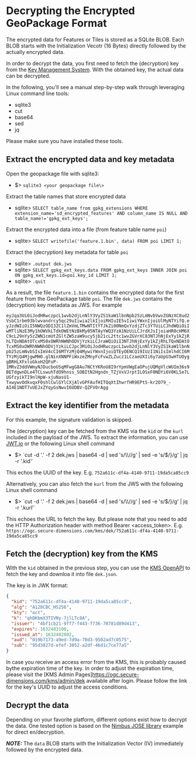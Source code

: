 # Decrypting the Encrypted GeoPackage Format
The encrypted data for Features or Tiles is stored as a SQLite BLOB. Each BLOB starts with the Initialization Vecotr (16 Bytes) directly followed by the actually encrypted data.

In order to decrypt the data, you first need to fetch the (decryption) key from the [Key Management System](htts://ogc.secure-dimensions.com/kms). With the obtained key, the actual data can be decrypted.

In the following, you'll see a manual step-by-step walk through leveraging Linux command line tools:

* sqlite3
* cut 
* base64 
* sed 
* jq

Please make sure you have installed these tools.


## Extract the encrypted data and key metadata
Open the geopackage file with sqlite3:

* $> `sqlite3 <your geopackage file\>`

Extract the table names that store encrypted data

* sqlite> `SELECT table_name from gpkg_extensions WHERE extension_name='sd_encrypted_features' AND column_name IS NULL AND table_name!='gpkg_ext_keys';`

Extract the encrypted data into a file (from feature table name `poi`)

* sqlite> `SELECT writefile('feature.1.bin', data) FROM poi LIMIT 1;`

Extract the (decryption) key metadata for table `poi`

* sqlite> `.output dek.jws`
* sqlite> `SELECT gpkg_ext_keys.data FROM gpkg_ext_keys INNER JOIN poi ON gpkg_ext_keys.id=poi.key_id LIMIT 1;`
* sqlite> `.quit`

As a result, the file `feature.1.bin` contains the encrypted data for the first feature from the GeoPackage table `poi`. The file `dek.jws` contains the (decryption) key metadata as JWS. For example 

`eyJqa3UiOiJodHRwczpcL1wvb2djLnNlY3VyZS1kaW1lbnNpb25zLmNvbVwvZGNzXC8ud2VsbC1rbm93blwvandrcy5qc29uIiwia2lkIjoiRHIuIE5vIiwiYWxnIjoiUlMyNTYifQ.eyJzdWIiOiI5NWQzODI3ZC1lZmVmLTMwNTItYTJkZi00NmQxYzdjZTc3YTUiLCJhdWQiOiIwMTliNzE3My1hOWVkLTdkOWEtNzBkMy05NTAyYWQ3YzA1NzUiLCJrdXJsIjoiaHR0cHM6XC9cL29nYy5zZWN1cmUtZGltZW5zaW9ucy5jb21cL2ttc1wvZGVrXC83NTJhNjExYy1kZjRhLTQxNDAtOTcxMS0xOWRhNWNhODVjYzkiLCJraWQiOiI3NTJhNjExYy1kZjRhLTQxNDAtOTcxMS0xOWRhNWNhODVjYzkiLCJpc3MiOiJodHRwczpcL1wvb2djLnNlY3VyZS1kaW1lbnNpb25zLmNvbSIsImV4cCI6MTYzMjQ4MywiYWxnIjoiQTEyOENCQ19IUzI1NiIsImlhdCI6MTYzMjQ4MjgwMH0.glNinXNNPFiWxzeZMnyFcFvwZLZucz1LCzaeUXIi6y7aUpU3wHTUOyggBRHLXFxloGkxH2QFoP-1MRvZ3ddVWmyNJDucboUSqMFwgG8Au7NCtYKRoU8I9rYpmVWgEaOPujUQMgVlcWUIm36s9BETdgwnDLe4TCLswuhTdO9hnss_SOBItN2Hgndn_TZjVxVJrptILOSxF0NDYi6V0KLSe7LUGfzyikTI9nlHpW-xjuNasU1-TxwywvOdkvqxF0shlCwlGYlCXjAlvGPFAufHITQqXtIhwrfHR9EPtS-kr2O79_-AI4E1NDT7vUEJxZYqyGsNwvI6UDBV-QZFV0rAgg`

## Extract the key identifier from the metadata
For this example, the signature validation is skipped.

The (decryption) key can be fetched from the KMS via the `kid` or the `kurl` included in the payload of the JWS. To extract the information, you can use [JWT.io](https://jwt.io) or the following Linux shell command

* $> `cut -d '.' -f 2 dek.jws | base64 -d | sed 's/\\//g' | sed -e 's/$/}/g' | jq -r '.kid'`

This echos the UUID of the key. E.g. `752a611c-df4a-4140-9711-19da5ca85cc9`

Alternatively, you can also fetch the `kurl` from the JWS with the following Linux shell command

* $> `cut -d '.' -f 2 dek.jws | base64 -d | sed 's/\\//g' | sed -e 's/$/}/g' | jq -r '.kurl'`

This echoes the URL to fetch the key. But please note that you need to add the HTTP Authorization header with method Bearer <access_token\>. E.g. `https://ogc.secure-dimensions.com/kms/dek/752a611c-df4a-4140-9711-19da5ca85cc9`

## Fetch the (decryption) key from the KMS
With the `kid` obtained in the previous step, you can use the [KMS OpenAPI](https://ogc.secure-dimensions.com/kms/developers#/DEK/getKeyById) to fetch the key and downloa it into file `dek.json`.

The key is in JWK format:

```json
{
  "kid": "752a611c-df4a-4140-9711-19da5ca85cc9",
  "alg": "A128CBC_HS256",
  "kty": "oct",
  "k": "qhDKbmX3TIVNy-7jlLTc8A",
  "issuer": "4bf1cb21-9ff7-f443-f736-70781d89d413",
  "expires": 1632483100,
  "issued_at": 1632482802,
  "aud": "019b7173-a9ed-7d9a-70d3-9502ad7c0575",
  "sub": "95d3827d-efef-3052-a2df-46d1c7ce77a5"
}
```

In case you receive an access error from the KMS, this is probably caused bythe expiration time of the key. In order to adjust the expiration time, please visit the [KMS Admin Pages]https://ogc.secure-dimensions.com/kms/admin/dek available after login. Please follow the link for the key's UUID to adjust the access conditions.

## Decrypt the data
Depending on your favorite platform, different options exist how to decrypt the data. One tested option is based on the [Nimbus JOSE library](https://connect2id.com/products/nimbus-jose-jwt/examples/jwe-with-shared-key) example for direct en/decryption.

**_NOTE:_** The `data` BLOB starts with the Initialization Vector (IV) immediately followed by the encrypted data.
